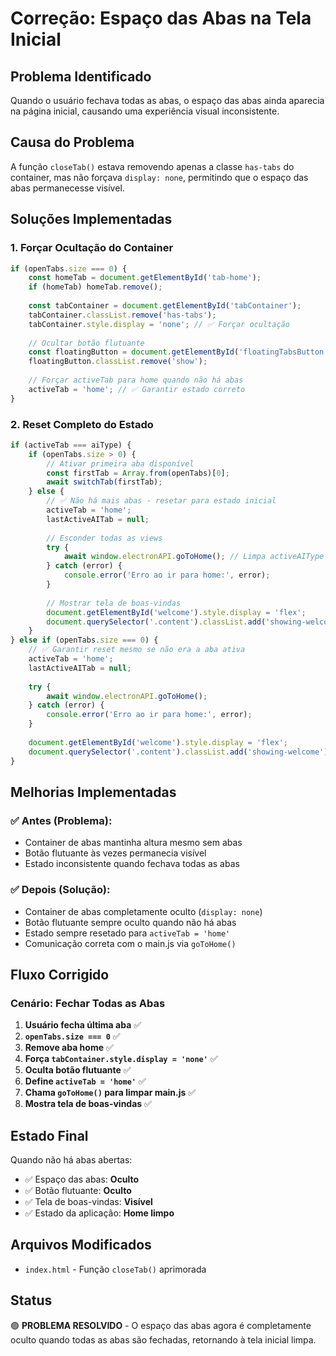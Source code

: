 # Correção: Espaço das Abas na Tela Inicial

## Problema Identificado

Quando o usuário fechava todas as abas, o espaço das abas ainda aparecia na página inicial, causando uma experiência visual inconsistente.

## Causa do Problema

A função `closeTab()` estava removendo apenas a classe `has-tabs` do container, mas não forçava `display: none`, permitindo que o espaço das abas permanecesse visível.

## Soluções Implementadas

### 1. Forçar Ocultação do Container

```javascript
if (openTabs.size === 0) {
    const homeTab = document.getElementById('tab-home');
    if (homeTab) homeTab.remove();
    
    const tabContainer = document.getElementById('tabContainer');
    tabContainer.classList.remove('has-tabs');
    tabContainer.style.display = 'none'; // ✅ Forçar ocultação
    
    // Ocultar botão flutuante
    const floatingButton = document.getElementById('floatingTabsButton');
    floatingButton.classList.remove('show');
    
    // Forçar activeTab para home quando não há abas
    activeTab = 'home'; // ✅ Garantir estado correto
}
```

### 2. Reset Completo do Estado

```javascript
if (activeTab === aiType) {
    if (openTabs.size > 0) {
        // Ativar primeira aba disponível
        const firstTab = Array.from(openTabs)[0];
        await switchTab(firstTab);
    } else {
        // ✅ Não há mais abas - resetar para estado inicial
        activeTab = 'home';
        lastActiveAITab = null;
        
        // Esconder todas as views
        try {
            await window.electronAPI.goToHome(); // Limpa activeAIType no main
        } catch (error) {
            console.error('Erro ao ir para home:', error);
        }
        
        // Mostrar tela de boas-vindas
        document.getElementById('welcome').style.display = 'flex';
        document.querySelector('.content').classList.add('showing-welcome');
    }
} else if (openTabs.size === 0) {
    // ✅ Garantir reset mesmo se não era a aba ativa
    activeTab = 'home';
    lastActiveAITab = null;
    
    try {
        await window.electronAPI.goToHome();
    } catch (error) {
        console.error('Erro ao ir para home:', error);
    }
    
    document.getElementById('welcome').style.display = 'flex';
    document.querySelector('.content').classList.add('showing-welcome');
}
```

## Melhorias Implementadas

### ✅ **Antes (Problema)**:
- Container de abas mantinha altura mesmo sem abas
- Botão flutuante às vezes permanecia visível
- Estado inconsistente quando fechava todas as abas

### ✅ **Depois (Solução)**:
- Container de abas completamente oculto (`display: none`)
- Botão flutuante sempre oculto quando não há abas
- Estado sempre resetado para `activeTab = 'home'`
- Comunicação correta com o main.js via `goToHome()`

## Fluxo Corrigido

### Cenário: Fechar Todas as Abas

1. **Usuário fecha última aba** ✅
2. **`openTabs.size === 0`** ✅
3. **Remove aba home** ✅
4. **Força `tabContainer.style.display = 'none'`** ✅
5. **Oculta botão flutuante** ✅
6. **Define `activeTab = 'home'`** ✅
7. **Chama `goToHome()` para limpar main.js** ✅
8. **Mostra tela de boas-vindas** ✅

## Estado Final

Quando não há abas abertas:
- ✅ Espaço das abas: **Oculto**
- ✅ Botão flutuante: **Oculto**  
- ✅ Tela de boas-vindas: **Visível**
- ✅ Estado da aplicação: **Home limpo**

## Arquivos Modificados

- `index.html` - Função `closeTab()` aprimorada

## Status

🟢 **PROBLEMA RESOLVIDO** - O espaço das abas agora é completamente oculto quando todas as abas são fechadas, retornando à tela inicial limpa.
